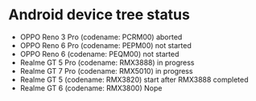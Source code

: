 Android device tree status
======
- OPPO Reno 3 Pro (codename: PCRM00) aborted
- OPPO Reno 6 Pro (codename: PEPM00) not started
- OPPO Reno 6 (codename: PEQM00) not started
- Realme GT 5 Pro (codename: RMX3888) in progress
- Realme GT 7 Pro (codename: RMX5010) in progress
- Realme GT 5 (codename: RMX3820) start after RMX3888 completed
- Realme GT 6 (codename: RMX3800) Nope


